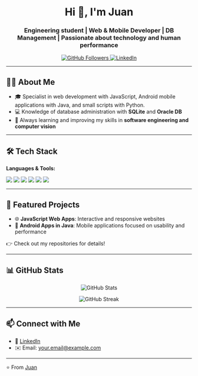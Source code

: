 <!-- Banner -->
<h1 align="center">Hi 👋, I'm Juan</h1>
<h3 align="center">Engineering student | Web & Mobile Developer | DB Management | Passionate about technology and human performance</h3>

<!-- Badges -->
<p align="center">
  <a href="https://github.com/juanmesa527?tab=followers">
    <img src="https://img.shields.io/github/followers/juanmesa527?label=Followers&style=social" alt="GitHub Followers"/>
  </a>
  <a href="https://www.linkedin.com/in/juan-mesa112003/">
    <img src="https://img.shields.io/badge/LinkedIn-blue?logo=linkedin&logoColor=white" alt="LinkedIn"/>
  </a>
</p>

---

## 👨‍💻 About Me
- 🎓 Specialist in web development with JavaScript, Android mobile applications with Java, and small scripts with Python.
- 💻 Knowledge of database administration with **SQLite** and **Oracle DB**  
- 🌱 Always learning and improving my skills in **software engineering and computer vision**  

---

## 🛠️ Tech Stack
**Languages & Tools:**  
<p>
  <img src="https://img.shields.io/badge/JavaScript-F7DF1E?logo=javascript&logoColor=black" />
  <img src="https://img.shields.io/badge/Java-ED8B00?logo=java&logoColor=white" />
  <img src="https://img.shields.io/badge/Android-3DDC84?logo=android&logoColor=white" />
  <img src="https://img.shields.io/badge/HTML5-E34F26?logo=html5&logoColor=white" />
  <img src="https://img.shields.io/badge/CSS3-1572B6?logo=css3&logoColor=white" />
  <img src="https://img.shields.io/badge/Git-F05032?logo=git&logoColor=white" />
</p>

---

## 📌 Featured Projects
- 🌐 **JavaScript Web Apps**: Interactive and responsive websites  
- 📱 **Android Apps in Java**: Mobile applications focused on usability and performance  

👉 Check out my repositories for details!

---

## 📊 GitHub Stats
<p align="center">
  <img src="https://github-readme-stats.vercel.app/api?username=yourusername&show_icons=true&theme=tokyonight" alt="GitHub Stats" />
</p>
<p align="center">
  <img src="https://github-readme-streak-stats.herokuapp.com/?user=yourusername&theme=tokyonight" alt="GitHub Streak" />
</p>

---

## 📫 Connect with Me
- 💼 [LinkedIn](https://www.linkedin.com/in/yourlinkedin/)  
- ✉️ Email: your.email@example.com  

---
⭐️ From [Juan](https://github.com/yourusername)

